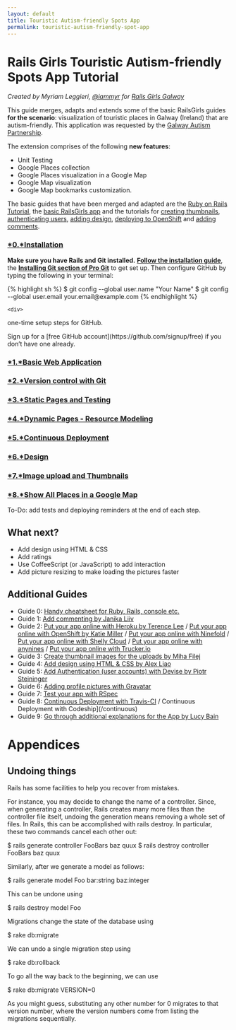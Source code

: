 ```yaml
---
layout: default
title: Touristic Autism-friendly Spots App 
permalink: touristic-autism-friendly-spot-app
---
```


# Rails Girls Touristic Autism-friendly Spots App Tutorial

*Created by Myriam Leggieri, [@iammyr](https://twitter.com/iammyr)*
*for [Rails Girls Galway](https://github.com/RailsGirlsGalway)*


This guide merges, adapts and extends some of the basic RailsGirls guides **for the scenario**: visualization of touristic places in Galway (Ireland) that are autism-friendly. This application was requested by the [Galway Autism Partnership](http://www.galwayautismpartnership.com/). 

The extension comprises of the following **new features**:

* Unit Testing
* Google Places collection
* Google Places visualization in a Google Map
* Google Map visualization
* Google Map bookmarks customization.


The basic guides that have been merged and adapted are the [Ruby on Rails Tutorial](http://www.railstutorial.org/book), the [basic RailsGirls app](http://guides.railsgirls.com/app/) and the tutorials for [creating thumbnails](http://guides.railsgirls.com/thumbnails), [authenticating users](http://guides.railsgirls.com/devise/), [adding design](http://guides.railsgirls.com/design), [deploying to OpenShift](http://guides.railsgirls.com/openshift/) and [adding comments](http://guides.railsgirls.com/commenting).



### [*0.*Installation](/install)

**Make sure you have Rails and Git installed.** [**Follow the installation guide**](/install), the [**Installing Git section of Pro Git**](http://www.git-scm.com/book/en/Getting-Started-Installing-Git) to get set up. Then configure GitHub by typing the following in your terminal:
<div class="os-specific">
  <div class="nix">
{% highlight sh %}
$ git config --global user.name "Your Name"
$ git config --global user.email your.email@example.com
{% endhighlight %}

    <div>
<p>one-time setup steps for GitHub.</p>
    </div>
Sign up for a [free GitHub account](https://github.com/signup/free) if you don’t have one already. 


### [*1.*Basic Web Application](/touristic-autism_basic-app)

### [*2.*Version control with Git](/touristic-autism_git)

### [*3.*Static Pages and Testing](/touristic-autism_static-pages-tdd)

### [*4.*Dynamic Pages - Resource Modeling](/touristic-autism_resource-modeling)

### [*5.*Continuous Deployment](/touristic-autism_continuous-deployment)

### [*6.*Design](/touristic-autism_design)

### [*7.*Image upload and Thumbnails](/touristic-autism_image-upload)

### [*8.*Show All Places in a Google Map](/touristic-autism_google-map)


To-Do: add tests and deploying reminders at the end of each step.



## What next?

* Add design using HTML &amp; CSS
* Add ratings
* Use CoffeeScript (or JavaScript) to add interaction
* Add picture resizing to make loading the pictures faster


## Additional Guides

* Guide 0: [Handy cheatsheet for Ruby, Rails, console etc.](https://github.com/PragTob/rails-beginner-cheatsheet)
* Guide 1: [Add commenting by Janika Liiv](/commenting)
* Guide 2: [Put your app online with Heroku by Terence Lee](/heroku) / [Put your app online with OpenShift by Katie Miller](/openshift) / [Put your app online with Ninefold](/ninefold) / [Put your app online with Shelly Cloud](/shellycloud) / [Put your app online with anynines](/anynines) / [Put your app online with Trucker.io](/trucker)
* Guide 3: [Create thumbnail images for the uploads by Miha Filej](/thumbnails)
* Guide 4: [Add design using HTML &amp; CSS by Alex Liao](/design)
* Guide 5: [Add Authentication (user accounts) with Devise by Piotr Steininger](/devise/)
* Guide 6: [Adding profile pictures with Gravatar](/gravatar)
* Guide 7: [Test your app with RSpec](/testing-rspec)
* Guide 8: [Continuous Deployment with Travis-CI](/continuous-travis) / Continuous Deployment with Codeship](/continuous)
* Guide 9: [Go through additional explanations for the App by Lucy Bain](https://github.com/lbain/railsgirls)


# Appendices

## Undoing things

Rails has some facilities to help you recover from mistakes. 

For instance, you may decide to change the name of a controller. Since, when generating a controller, Rails creates many more files than the controller file itself, undoing the generation means removing a whole set of files. In Rails, this can be accomplished with rails destroy. In particular, these two commands cancel each other out:

  $ rails generate controller FooBars baz quux
  $ rails destroy  controller FooBars baz quux

Similarly, after we generate a model as follows:

  $ rails generate model Foo bar:string baz:integer

This can be undone using

  $ rails destroy model Foo


Migrations change the state of the database using

  $ rake db:migrate

We can undo a single migration step using

  $ rake db:rollback

To go all the way back to the beginning, we can use

  $ rake db:migrate VERSION=0

As you might guess, substituting any other number for 0 migrates to that version number, where the version numbers come from listing the migrations sequentially.

